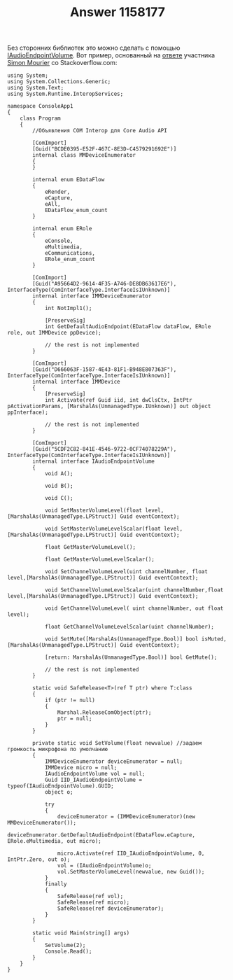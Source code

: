 ﻿---
title: "Answer 1158177"
se.owner.user_id: 240512
se.owner.display_name: "MSDN.WhiteKnight"
se.owner.link: "https://ru.stackoverflow.com/users/240512/msdn-whiteknight"
se.answer_id: 1158177
se.question_id: 1158168
se.post_type: answer
se.is_accepted: False
---
<p>Без сторонних библиотек это можно сделать с помощью <a href="https://docs.microsoft.com/en-us/windows/win32/api/endpointvolume/nn-endpointvolume-iaudioendpointvolume" rel="nofollow noreferrer">IAudioEndpointVolume</a>. Вот пример, основанный на <a href="https://stackoverflow.com/a/14322736/8674428">ответе</a> участника <a href="https://stackoverflow.com/users/403671/simon-mourier">Simon Mourier</a> со Stackoverflow.com:</p>

<pre><code>using System;
using System.Collections.Generic;
using System.Text;
using System.Runtime.InteropServices;

namespace ConsoleApp1
{
    class Program
    {
        //Объявления COM Interop для Core Audio API 

        [ComImport]
        [Guid(&quot;BCDE0395-E52F-467C-8E3D-C4579291692E&quot;)]
        internal class MMDeviceEnumerator
        {
        }

        internal enum EDataFlow
        {
            eRender,
            eCapture,
            eAll,
            EDataFlow_enum_count
        }

        internal enum ERole
        {
            eConsole,
            eMultimedia,
            eCommunications,
            ERole_enum_count
        }

        [ComImport]
        [Guid(&quot;A95664D2-9614-4F35-A746-DE8DB63617E6&quot;), InterfaceType(ComInterfaceType.InterfaceIsIUnknown)]
        internal interface IMMDeviceEnumerator
        {
            int NotImpl1();

            [PreserveSig]
            int GetDefaultAudioEndpoint(EDataFlow dataFlow, ERole role, out IMMDevice ppDevice);

            // the rest is not implemented
        }

        [ComImport]
        [Guid(&quot;D666063F-1587-4E43-81F1-B948E807363F&quot;), InterfaceType(ComInterfaceType.InterfaceIsIUnknown)]
        internal interface IMMDevice
        {
            [PreserveSig]
            int Activate(ref Guid iid, int dwClsCtx, IntPtr pActivationParams, [MarshalAs(UnmanagedType.IUnknown)] out object ppInterface);

            // the rest is not implemented
        }

        [ComImport]
        [Guid(&quot;5CDF2C82-841E-4546-9722-0CF74078229A&quot;), InterfaceType(ComInterfaceType.InterfaceIsIUnknown)]
        internal interface IAudioEndpointVolume
        {
            void A();

            void B();

            void C();

            void SetMasterVolumeLevel(float level,[MarshalAs(UnmanagedType.LPStruct)] Guid eventContext);

            void SetMasterVolumeLevelScalar(float level, [MarshalAs(UnmanagedType.LPStruct)] Guid eventContext);
                        
            float GetMasterVolumeLevel();
                        
            float GetMasterVolumeLevelScalar();

            void SetChannelVolumeLevel(uint channelNumber, float level,[MarshalAs(UnmanagedType.LPStruct)] Guid eventContext);

            void SetChannelVolumeLevelScalar(uint channelNumber,float level,[MarshalAs(UnmanagedType.LPStruct)] Guid eventContext);

            void GetChannelVolumeLevel( uint channelNumber, out float level);
                        
            float GetChannelVolumeLevelScalar(uint channelNumber);

            void SetMute([MarshalAs(UnmanagedType.Bool)] bool isMuted,[MarshalAs(UnmanagedType.LPStruct)] Guid eventContext);

            [return: MarshalAs(UnmanagedType.Bool)] bool GetMute();

            // the rest is not implemented
        }

        static void SafeRelease&lt;T&gt;(ref T ptr) where T:class
        {
            if (ptr != null)
            {
                Marshal.ReleaseComObject(ptr);
                ptr = null;
            }
        }

        private static void SetVolume(float newvalue) //задаем громкость микрофона по умолчанию
        {
            IMMDeviceEnumerator deviceEnumerator = null;
            IMMDevice micro = null;
            IAudioEndpointVolume vol = null;
            Guid IID_IAudioEndpointVolume = typeof(IAudioEndpointVolume).GUID;
            object o;

            try
            {                
                deviceEnumerator = (IMMDeviceEnumerator)(new MMDeviceEnumerator());
                deviceEnumerator.GetDefaultAudioEndpoint(EDataFlow.eCapture, ERole.eMultimedia, out micro);
                
                micro.Activate(ref IID_IAudioEndpointVolume, 0, IntPtr.Zero, out o);
                vol = (IAudioEndpointVolume)o;
                vol.SetMasterVolumeLevel(newvalue, new Guid());                
            }
            finally
            {
                SafeRelease(ref vol);
                SafeRelease(ref micro);
                SafeRelease(ref deviceEnumerator);
            }
        }

        static void Main(string[] args)
        {
            SetVolume(2);
            Console.Read();
        }
    }
}
</code></pre>
